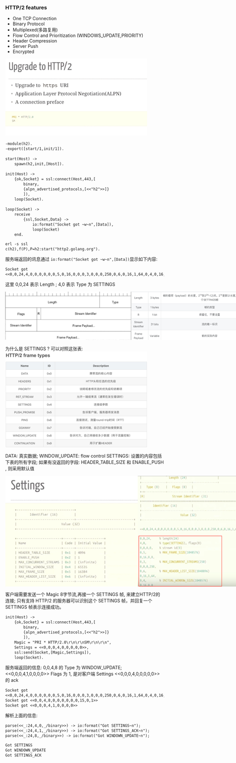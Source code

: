 ### **HTTP/2 features**

- One TCP Connection
- Binary Protocol
- Multiplexed(多路复用)
- Flow Control and Prioritization (WINDOWS_UPDATE,PRIORITY)
- Header Compression
- Server Push
- Encrypted

<img src="/images/h2_upgrade.jpg" width="450px;" />

```
-module(h2).
-export([start/1,init/1]).

start(Host) ->
    spawn(h2,init,[Host]).

init(Host) ->
    {ok,Socket} = ssl:connect(Host,443,[
        binary,
        {alpn_advertised_protocols,[<<"h2">>]}
        ]),
    loop(Socket).

loop(Socket) ->
    receive
        {ssl,Socket,Data} ->
            io:format("Socket got ~w~n",[Data]),
            loop(Socket)
    end.
```
```
erl -s ssl
c(h2),f(P),P=h2:start("http2.golang.org").
```
服务端返回的讯息通过 `io:format("Socket got ~w~n",[Data])`显示如下内容:
```
Socket got <<0,0,24,4,0,0,0,0,0,0,5,0,16,0,0,0,3,0,0,0,250,0,6,0,16,1,64,0,4,0,16,0,0>>
```
这里 0,0,24 表示 Length ; 4,0 表示 Type 为 SETTINGS
<div style="display: flex; flex-direction: row; justify-content: space-around;">
<img src="/images/h2_frame.jpg" width="400px;" />
<img src="/images/h2_frames.jpg" width="400px;" /> 
</div>

<br>
为什么是 SETTINGS ? 可以对照这张表: 
<img src="/images/h2_type.jpg" width="450px;" />
 
DATA: 真实数据;
WINDOW_UPDATE: flow control
SETTINGS: 设置的内容包括下表的所有字段;
如果有没返回的字段: HEADER_TABLE_SIZE 和 ENABLE_PUSH , 则采用默认值

<div style="display: flex; flex-direction: row; justify-content: space-around;">
    <img src="/images/h2_setting.jpg" width="420px;" />
    <img src="/images/h2_total.jpg" width="400px;" />
</div>



客户端需要发送一个 Magic 8字节流,再接一个 SETTINGS 帧, 来建立HTTP/2的连接; 只有支持 HTTP/2 的服务器可以识别这个 SETTINGS 帧，并回复一个 SETTINGS 帧表示连接成功。
```
init(Host) ->
    {ok,Socket} = ssl:connect(Host,443,[
        binary,
        {alpn_advertised_protocols,[<<"h2">>]}
        ]),
    Magic = "PRI * HTTP/2.0\r\n\r\nSM\r\n\r\n",
    Settings = <<0,0,0,4,0,0,0,0,0>>,
    ssl:send(Socket,[Magic,Settings]),
    loop(Socket).
```
服务端返回的信息: 
0,0,4,8 的 Type 为 WINDOW_UPDATE; 
<<0,0,0,4,1,0,0,0,0>> Flags 为 1, 是对客户端 Settings <<0,0,0,4,0,0,0,0,0>> 的 ack
```
Socket got <<0,0,24,4,0,0,0,0,0,0,5,0,16,0,0,0,3,0,0,0,250,0,6,0,16,1,64,0,4,0,16,0,0>>
Socket got <<0,0,4,8,0,0,0,0,0,0,15,0,1>>
Socket got <<0,0,0,4,1,0,0,0,0>>
```
解析上面的信息:
```
parse(<<_:24,4,0,_/binary>>) -> io:format("Got SETTINGS~n");
parse(<<_:24,4,1,_/binary>>) -> io:format("Got SETTINGS_ACK~n");
parse(<<_:24,8,_/binary>>) -> io:format("Got WINDOWN_UPDATE~n");
```
```
Got SETTINGS
Got WINDOWN_UPDATE
Got SETTINGS_ACK
```






